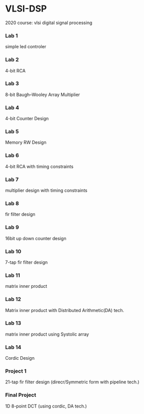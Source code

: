 # VLSI-DSP
2020 course: vlsi digital signal processing
### Lab  1 
simple led controler 
### Lab  2
4-bit RCA 
### Lab  3
8-bit Baugh–Wooley Array Multiplier 
### Lab  4
4-bit Counter Design 
### Lab  5
Memory RW Design 
### Lab  6
4-bit RCA with timing constraints 
### Lab  7
multiplier design with timing constraints 
### Lab  8
fir filter design 
### Lab  9
16bit up down counter design 
### Lab 10
7-tap fir filter design 
### Lab 11
matrix inner product 
### Lab 12
Matrix inner product with Distributed Arithmetic(DA) tech.
### Lab 13
matrix inner product using Systolic array
### Lab 14
Cordic Design 
### Project 1
21-tap fir filter design (direcr/Symmetric form with pipeline tech.)
### Final Project
1D 8-point DCT (using cordic, DA tech.)
